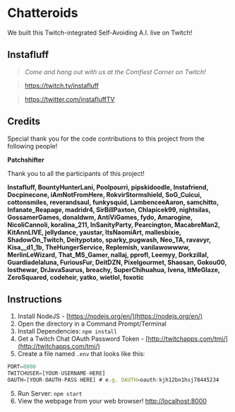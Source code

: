 # Chatteroids
We built this Twitch-integrated Self-Avoiding A.I. live on Twitch!

## Instafluff ##
> *Come and hang out with us at the Comfiest Corner on Twitch!*

> https://twitch.tv/instafluff

> https://twitter.com/instafluffTV

## Credits ##

Special thank you for the code contributions to this project from the following people!

**Patchshifter**

Thank you to all the participants of this project!

**Instafluff, BountyHunterLani, Poolpourri, pipskidoodle, Instafriend, Docpinecone, iAmNotFromHere, RokvirStormshield, SoG_Cuicui, cottonsmiles, reverandsaul, funkysquid, LambenceeAaron, samchitto, Infanate_Reapage, madridr4, SirBillPaxton, Chlapicek99, nightsilas, GossamerGames, donaldwm, AntiViGames, fydo, Amarogine, NicoliCannoli, koralina_211, InSanityParty, Pearcington, MacabreMan2, KitAnnLIVE, jellydance, yaustar, ItsNaomiArt, mallesbixie, ShadowOn_Twitch, Deitypotato, sparky_pugwash, Neo_TA, ravavyr, Kisa__d1_1b, TheHungerService, Replemish, vanilawowwww, MerlinLeWizard, That_MS_Gamer, nallaj, pprofl, Leemyy, DorkzillaI, Guardiadelaluna, FuriousFur, DeitDZN, Pixelgourmet, Shaosan, Gokou00, losthewar, DrJavaSaurus, breachy, SuperChihuahua, Ivena, ItMeGlaze, ZeroSquared, codeheir, yatko, wietlol, foxotic**

## Instructions ##

1. Install NodeJS - [https://nodejs.org/en/](https://nodejs.org/en/)
2. Open the directory in a Command Prompt/Terminal
3. Install Dependencies: `npm install`
4. Get a Twitch Chat OAuth Password Token - [http://twitchapps.com/tmi/](http://twitchapps.com/tmi/)
4. Create a file named `.env` that looks like this:
```javascript
PORT=8000
TWITCHUSER=[YOUR-USERNAME-HERE]
OAUTH=[YOUR-OAUTH-PASS HERE] # e.g. OAUTH=oauth:kjh12bn1hsj78445234
```
5. Run Server: `npm start`
6. View the webpage from your web browser! [http://localhost:8000](http://localhost:8000)
